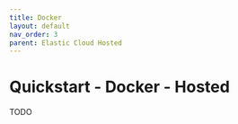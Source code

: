 ```yaml
---
title: Docker
layout: default
nav_order: 3
parent: Elastic Cloud Hosted
---
```


# Quickstart - Docker - Hosted

TODO